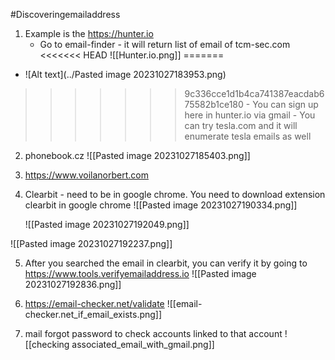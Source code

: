 
#Discoveringemailaddress

1. Example is the https://hunter.io
	- Go to email-finder - it will return list of email of tcm-sec.com
<<<<<<< HEAD
		![[Hunter.io.png]]
=======
 - ![Alt text](../Pasted image 20231027183953.png)

>>>>>>> 9c336cce1d1b4ca741387eacdab675582b1ce180
	- You can sign up here in hunter.io via gmail
	- You can try tesla.com and it will enumerate tesla emails as well
2. phonebook.cz
		![[Pasted image 20231027185403.png]]

3. https://www.voilanorbert.com
4. Clearbit - need to be in google chrome. You need to download extension clearbit in google chrome
	![[Pasted image 20231027190334.png]]

	![[Pasted image 20231027192049.png]]

![[Pasted image 20231027192237.png]]

5. After you searched the email in clearbit, you can verify it by going to https://www.tools.verifyemailaddress.io
	![[Pasted image 20231027192836.png]]

6. https://email-checker.net/validate
![[email-checker.net_if_email_exists.png]]
7. mail forgot password to check accounts linked to that account
![[checking associated_email_with_gmail.png]]


